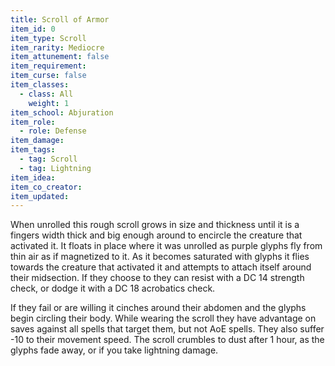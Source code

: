 ```yaml
---
title: Scroll of Armor
item_id: 0
item_type: Scroll
item_rarity: Mediocre
item_attunement: false
item_requirement:
item_curse: false
item_classes:
  - class: All
    weight: 1
item_school: Abjuration
item_role:
  - role: Defense
item_damage:
item_tags:
  - tag: Scroll
  - tag: Lightning
item_idea:
item_co_creator:
item_updated: 
---
```


When unrolled this rough scroll grows in size and thickness until it is a fingers width thick and big enough around to encircle the creature that activated it. It floats in place where it was unrolled as purple glyphs fly from thin air as if magnetized to it. As it becomes saturated with glyphs it flies towards the creature that activated it and attempts to attach itself around their midsection.
If they choose to they can resist with a DC 14 strength check, or dodge it with a DC 18 acrobatics check.

If they fail or are willing it cinches around their abdomen and the glyphs begin circling their body. While wearing the scroll they have advantage on saves against all spells that target them, but not AoE spells. They also suffer -10 to their movement speed. The scroll crumbles to dust after 1 hour, as the glyphs fade away, or if you take lightning damage.
